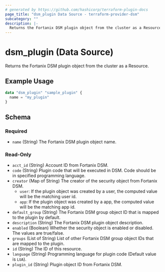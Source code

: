 ```yaml
---
# generated by https://github.com/hashicorp/terraform-plugin-docs
page_title: "dsm_plugin Data Source - terraform-provider-dsm"
subcategory: ""
description: |-
  Returns the Fortanix DSM plugin object from the cluster as a Resource.
---
```


# dsm_plugin (Data Source)

Returns the Fortanix DSM plugin object from the cluster as a Resource.

## Example Usage

```terraform
data "dsm_plugin" "sample_plugin" {
  name = "my_plugin"
}
```

<!-- schema generated by tfplugindocs -->
## Schema

### Required

- `name` (String) The Fortanix DSM plugin object name.

### Read-Only

- `acct_id` (String) Account ID from Fortanix DSM.
- `code` (String) Plugin code that will be executed in DSM. Code should be in specified programming language.
- `creator` (Map of String) The creator of the security object from Fortanix DSM.
   * `user`: If the plugin object was created by a user, the computed value will be the matching user id.
   * `app`: If the plugin object was created by a app, the computed value will be the matching app id.
- `default_group` (String) The Fortanix DSM group object ID that is mapped to the plugin by default.
- `description` (String) The Fortanix DSM plugin object description.
- `enabled` (Boolean) Whether the security object is enabled or disabled. The values are true/false.
- `groups` (List of String) List of other Fortanix DSM group object IDs that are mapped to the plugin.
- `id` (String) The ID of this resource.
- `language` (String) Programming language for plugin code (Default value is `LUA`).
- `plugin_id` (String) Plugin object ID from Fortanix DSM.
